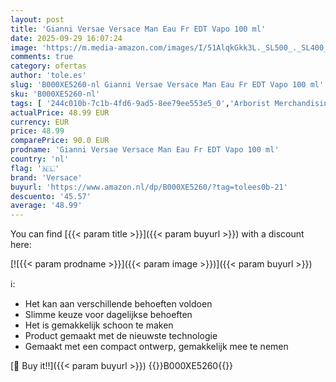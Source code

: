 ```yaml
---
layout: post
title: 'Gianni Versae Versace Man Eau Fr EDT Vapo 100 ml'
date: 2025-09-29 16:07:24
image: 'https://m.media-amazon.com/images/I/51AlqkGkk3L._SL500_._SL400_.jpg'
comments: true
category: ofertas
author: 'tole.es'
slug: 'B000XE5260-nl Gianni Versae Versace Man Eau Fr EDT Vapo 100 ml'
sku: 'B000XE5260-nl'
tags: [ '244c010b-7c1b-4fd6-9ad5-8ee79ee553e5_0','Arborist Merchandising Root','Beauty','Beauty & persoonlijke verzorging','Eau de toilette heren','Geuren','Herengeuren','Mannelijke verzorging','Self Service','Special Features Stores','versace','🇳🇱', ]
actualPrice: 48.99 EUR
currency: EUR
price: 48.99
comparePrice: 90.0 EUR
prodname: 'Gianni Versae Versace Man Eau Fr EDT Vapo 100 ml'
country: 'nl'
flag: '🇳🇱'
brand: 'Versace'
buyurl: 'https://www.amazon.nl/dp/B000XE5260/?tag=tolees0b-21'
descuento: '45.57'
average: '48.99'
---
```


You can find [{{< param title >}}]({{< param buyurl >}}) with a discount here:

[![{{< param prodname >}}]({{< param image >}})]({{< param buyurl >}})

ℹ️:

- Het kan aan verschillende behoeften voldoen
- Slimme keuze voor dagelijkse behoeften
- Het is gemakkelijk schoon te maken
- Product gemaakt met de nieuwste technologie
- Gemaakt met een compact ontwerp, gemakkelijk mee te nemen

[🛒 Buy it!!]({{< param buyurl >}})
{{<world>}}B000XE5260{{</world>}}
